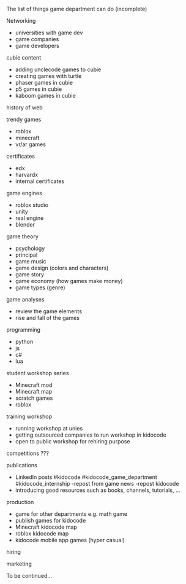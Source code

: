 The list of things game department can do (incomplete)

Networking
- universities with game dev
- game companies
- game developers

cubie content
- adding unclecode games to cubie
- creating games with turtle
- phaser games in cubie
- p5 games in cubie
- kaboom games in cubie

history of web


 trendy games
- roblox
- minecraft
- vr/ar games

 certificates
- edx
- harvardx
- internal certificates

 game engines
- roblox studio
- unity
- real engine
- blender

 game theory
- psychology
- principal
- game music
- game design (colors and characters)
- game story
- game economy (how games make money)
- game types (genre)


 game analyses
- review the game elements
- rise and fall of the games

 programming
- python
- js
- c#
- lua

student workshop series
- Minecraft mod
- Minecraft map
- scratch games
- roblox

training workshop
- running workshop at unies
- getting outsourced companies to run workshop in kidocode
- open to public workshop for rehiring purpose

 competitions
???

 publications
- LinkedIn posts #kidocode #kidocode_game_department #kidocode_internship
-repost from game news
-repost kidocode
- introducing good resources such as books, channels, tutorials, …

production
- game for other departments e.g. math game
- publish games for kidocode
- Minecraft kidocode map
- roblox kidocode map
- kidocode mobile app games (hyper casual)

hiring

marketing

To be continued…

